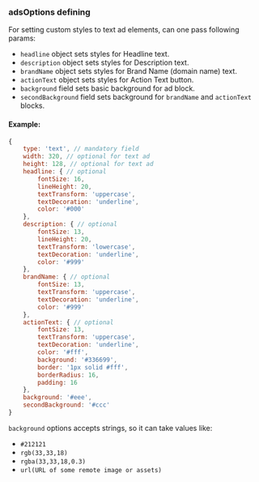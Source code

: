 ### adsOptions defining

For setting custom styles to text ad elements, can one pass following params:

* `headline` object sets styles for Headline text.
* `description` object sets styles for Description text.
* `brandName` object sets styles for Brand Name (domain name) text.
* `actionText` object sets styles for Action Text button.
* `background` field sets basic background for ad block.
* `secondBackground` field sets background for `brandName` and `actionText` blocks.

#### Example:

``` javascript
{
    type: 'text', // mandatory field
    width: 320, // optional for text ad
    height: 128, // optional for text ad
    headline: { // optional
        fontSize: 16,
        lineHeight: 20,
        textTransform: 'uppercase',
        textDecoration: 'underline',
        color: '#000'
    },
    description: { // optional
        fontSize: 13,
        lineHeight: 20,
        textTransform: 'lowercase',
        textDecoration: 'underline',
        color: '#999'
    },
    brandName: { // optional
        fontSize: 13,
        textTransform: 'uppercase',
        textDecoration: 'underline',
        color: '#999'
    },
    actionText: { // optional
        fontSize: 13,
        textTransform: 'uppercase',
        textDecoration: 'underline',
        color: '#fff',
        background: '#336699',
        border: '1px solid #fff',
        borderRadius: 16,
        padding: 16
    },
    background: '#eee',
    secondBackground: '#ccc'
}
```

`background` options accepts strings, so it can take values like:

* `#212121`
* `rgb(33,33,18)`
* `rgba(33,33,18,0.3)`
* `url(URL of some remote image or assets)`
